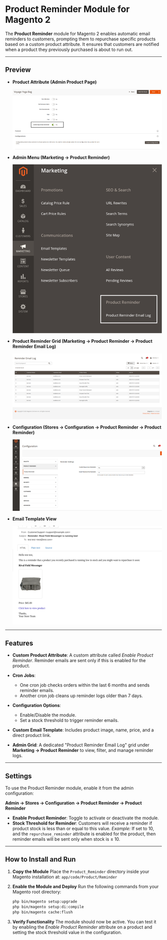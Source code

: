 # Product Reminder Module for Magento 2

The **Product Reminder** module for Magento 2 enables automatic email reminders to customers, prompting them to repurchase specific products based on a custom product attribute. It ensures that customers are notified when a product they previously purchased is about to run out.

---

## Preview

* **Product Attribute (Admin Product Page)**
  
  ![Enable Product Reminder](readme-images/attribute.png?raw=true "Enable Product Reminder")

* **Admin Menu (Marketing → Product Reminder)**
  
  ![Menu](readme-images/menu.png?raw=true "Menu")

* **Product Reminder Grid (Marketing → Product Reminder → Product Reminder Email Log)**
  
  ![Product Reminder Grid](readme-images/grid.png?raw=true "Product Reminder Grid")

* **Configuration (Stores → Configuration → Product Reminder → Product Reminder)**
  
  ![Product Reminder Configuration](readme-images/configuration.png?raw=true "Product Reminder Grid")

* **Email Template View**
  
  ![Email Template View](readme-images/email.png?raw=true "Email Template View")

---

## Features

* **Custom Product Attribute**: A custom attribute called *Enable Product Reminder*. Reminder emails are sent only if this is enabled for the product.
* **Cron Jobs**:

  * One cron job checks orders within the last 6 months and sends reminder emails.
  * Another cron job cleans up reminder logs older than 7 days.
* **Configuration Options**:

  * Enable/Disable the module.
  * Set a stock threshold to trigger reminder emails.
* **Custom Email Template**: Includes product image, name, price, and a direct product link.
* **Admin Grid**: A dedicated "Product Reminder Email Log" grid under **Marketing → Product Reminder** to view, filter, and manage reminder logs.

---

## Settings

To use the Product Reminder module, enable it from the admin configuration:

**Admin → Stores → Configuration → Product Reminder → Product Reminder**

* **Enable Product Reminder**: Toggle to activate or deactivate the module.
* **Stock Threshold for Reminder**: Customers will receive a reminder if product stock is less than or equal to this value.
  *Example:* If set to 10, and the `repurchase_reminder` attribute is enabled for the product, then reminder emails will be sent only when stock is ≤ 10.

---

## How to Install and Run

1. **Copy the Module**
   Place the `Product_Reminder` directory inside your Magento installation at:
   `app/code/Product/Reminder`

2. **Enable the Module and Deploy**
   Run the following commands from your Magento root directory:

   ```bash
   php bin/magento setup:upgrade
   php bin/magento setup:di:compile
   php bin/magento cache:flush
   ```

3. **Verify Functionality**
   The module should now be active. You can test it by enabling the *Enable Product Reminder* attribute on a product and setting the stock threshold value in the configuration.

